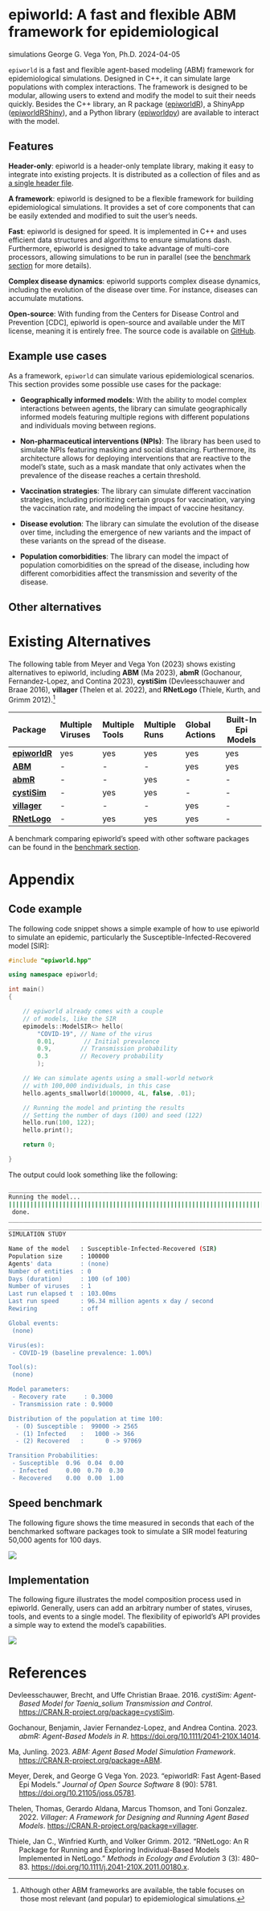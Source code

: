 # epiworld: A fast and flexible ABM framework for epidemiological
simulations
George G. Vega Yon, Ph.D.
2024-04-05

`epiworld` is a fast and flexible agent-based modeling (ABM) framework
for epidemiological simulations. Designed in C++, it can simulate large
populations with complex interactions. The framework is designed to be
modular, allowing users to extend and modify the model to suit their
needs quickly. Besides the C++ library, an R package
([epiworldR](https://github.com/UofUEpiBio/epiworldR)), a ShinyApp
([epiworldRShiny](https://github.com/UofUEpiBio/epiworldRShiny)), and a
Python library ([epiworldpy](https://github.com/UofUEpiBio/epiworldpy))
are available to interact with the model.

## Features

**Header-only**: epiworld is a header-only template library, making it
easy to integrate into existing projects. It is distributed as a
collection of files and as <a
href="https://github.com/UofUEpiBio/epiworld/blob/master/epiworld.hpp"
target="_blank">a single header file</a>.

**A framework**: epiworld is designed to be a flexible framework for
building epidemiological simulations. It provides a set of core
components that can be easily extended and modified to suit the user’s
needs.

**Fast**: epiworld is designed for speed. It is implemented in C++ and
uses efficient data structures and algorithms to ensure simulations
dash. Furthermore, epiworld is designed to take advantage of multi-core
processors, allowing simulations to be run in parallel (see the
[benchmark section](#speed-benchmark) for more details).

**Complex disease dynamics**: epiworld supports complex disease
dynamics, including the evolution of the disease over time. For
instance, diseases can accumulate mutations.

**Open-source**: With funding from the Centers for Disease Control and
Prevention \[CDC\], epiworld is open-source and available under the MIT
license, meaning it is entirely free. The source code is available on
[GitHub](https://github.com/UofUEpiBio/epiworld).

## Example use cases

As a framework, `epiworld` can simulate various epidemiological
scenarios. This section provides some possible use cases for the
package:

- **Geographically informed models**: With the ability to model complex
  interactions between agents, the library can simulate geographically
  informed models featuring multiple regions with different populations
  and individuals moving between regions.

- **Non-pharmaceutical interventions (NPIs)**: The library has been used
  to simulate NPIs featuring masking and social distancing. Furthermore,
  its architecture allows for deploying interventions that are reactive
  to the model’s state, such as a mask mandate that only activates when
  the prevalence of the disease reaches a certain threshold.

- **Vaccination strategies**: The library can simulate different
  vaccination strategies, including prioritizing certain groups for
  vaccination, varying the vaccination rate, and modeling the impact of
  vaccine hesitancy.

- **Disease evolution**: The library can simulate the evolution of the
  disease over time, including the emergence of new variants and the
  impact of these variants on the spread of the disease.

- **Population comorbidities**: The library can model the impact of
  population comorbidities on the spread of the disease, including how
  different comorbidities affect the transmission and severity of the
  disease.

## Other alternatives

# Existing Alternatives

The following table from Meyer and Vega Yon (2023) shows existing
alternatives to epiworld, including **ABM** (Ma 2023), **abmR**
(Gochanour, Fernandez-Lopez, and Contina 2023), **cystiSim**
(Devleesschauwer and Braae 2016), **villager** (Thelen et al. 2022), and
**RNetLogo** (Thiele, Kurth, and Grimm 2012).[^1]

| Package                                                       | Multiple Viruses | Multiple Tools | Multiple Runs | Global Actions | Built-In Epi Models |
|:--------------------------------------------------------------|:-----------------|:---------------|:--------------|:---------------|---------------------|
| [**epiworldR**](https://cran.r-project.org/package=epiworldR) | yes              | yes            | yes           | yes            | yes                 |
| [**ABM**](https://cran.r-project.org/package=ABM)             | \-               | \-             | \-            | yes            | yes                 |
| [**abmR**](https://cran.r-project.org/package=abmR)           | \-               | \-             | yes           | \-             | \-                  |
| [**cystiSim**](https://cran.r-project.org/package=cystiSim)   | \-               | yes            | yes           | \-             | \-                  |
| [**villager**](https://cran.r-project.org/package=villager)   | \-               | \-             | \-            | yes            | \-                  |
| [**RNetLogo**](https://cran.r-project.org/package=RNetLogo)   | \-               | yes            | yes           | yes            | \-                  |

A benchmark comparing epiworld’s speed with other software packages can
be found in the [benchmark section](#speed-benchmark).

# Appendix

## Code example

The following code snippet shows a simple example of how to use epiworld
to simulate an epidemic, particularly the Susceptible-Infected-Recovered
model \[SIR\]:

``` cpp
#include "epiworld.hpp"

using namespace epiworld;

int main()
{

    // epiworld already comes with a couple
    // of models, like the SIR
    epimodels::ModelSIR<> hello(
        "COVID-19", // Name of the virus
        0.01,        // Initial prevalence
        0.9,        // Transmission probability
        0.3         // Recovery probability
        );

    // We can simulate agents using a small-world network
    // with 100,000 individuals, in this case
    hello.agents_smallworld(100000, 4L, false, .01);

    // Running the model and printing the results
    // Setting the number of days (100) and seed (122)
    hello.run(100, 122);
    hello.print();

    return 0;

}
```

The output could look something like the following:

``` bash
_________________________________________________________________________
Running the model...
||||||||||||||||||||||||||||||||||||||||||||||||||||||||||||||||||||||||| done.
 done.
________________________________________________________________________________
________________________________________________________________________________
SIMULATION STUDY

Name of the model   : Susceptible-Infected-Recovered (SIR)
Population size     : 100000
Agents' data        : (none)
Number of entities  : 0
Days (duration)     : 100 (of 100)
Number of viruses   : 1
Last run elapsed t  : 103.00ms
Last run speed      : 96.34 million agents x day / second
Rewiring            : off

Global events:
 (none)

Virus(es):
 - COVID-19 (baseline prevalence: 1.00%)

Tool(s):
 (none)

Model parameters:
 - Recovery rate     : 0.3000
 - Transmission rate : 0.9000

Distribution of the population at time 100:
  - (0) Susceptible :  99000 -> 2565
  - (1) Infected    :   1000 -> 366
  - (2) Recovered   :      0 -> 97069

Transition Probabilities:
 - Susceptible  0.96  0.04  0.00
 - Infected     0.00  0.70  0.30
 - Recovered    0.00  0.00  1.00
```

## Speed benchmark

The following figure shows the time measured in seconds that each of the
benchmarked software packages took to simulate a SIR model featuring
50,000 agents for 100 days.

![](benchmark.png)

## Implementation

The following figure illustrates the model composition process used in
epiworld. Generally, users can add an arbitrary number of states,
viruses, tools, and events to a single model. The flexibility of
epiworld’s API provides a simple way to extend the model’s capabilities.

![](building-models.png)

# References

<div id="refs" class="references csl-bib-body hanging-indent"
entry-spacing="0">

<div id="ref-cystiSim" class="csl-entry">

Devleesschauwer, Brecht, and Uffe Christian Braae. 2016. *cystiSim:
Agent-Based Model for Taenia_solium Transmission and Control*.
<https://CRAN.R-project.org/package=cystiSim>.

</div>

<div id="ref-abmR" class="csl-entry">

Gochanour, Benjamin, Javier Fernandez-Lopez, and Andrea Contina. 2023.
*abmR: Agent-Based Models in R*.
<https://doi.org/10.1111/2041-210X.14014>.

</div>

<div id="ref-ABM" class="csl-entry">

Ma, Junling. 2023. *ABM: Agent Based Model Simulation Framework*.
<https://CRAN.R-project.org/package=ABM>.

</div>

<div id="ref-meyerEpiworldRFastAgentBased2023" class="csl-entry">

Meyer, Derek, and George G Vega Yon. 2023.
“<span class="nocase">epiworldR</span>: Fast Agent-Based Epi Models.”
*Journal of Open Source Software* 8 (90): 5781.
<https://doi.org/10.21105/joss.05781>.

</div>

<div id="ref-villager" class="csl-entry">

Thelen, Thomas, Gerardo Aldana, Marcus Thomson, and Toni Gonzalez. 2022.
*Villager: A Framework for Designing and Running Agent Based Models*.
<https://CRAN.R-project.org/package=villager>.

</div>

<div id="ref-RNetLogo" class="csl-entry">

Thiele, Jan C., Winfried Kurth, and Volker Grimm. 2012. “RNetLogo: An R
Package for Running and Exploring Individual-Based Models Implemented in
NetLogo.” *Methods in Ecology and Evolution* 3 (3): 480–83.
<https://doi.org/10.1111/j.2041-210X.2011.00180.x>.

</div>

</div>

[^1]: Although other ABM frameworks are available, the table focuses on
    those most relevant (and popular) to epidemiological simulations.

